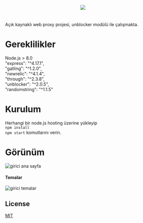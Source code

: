 
<p align="center">
  <img src="https://cdn.glitch.com/c0a764c7-9345-4319-be50-d1b2f95f17ec/Untitled-2.png?v=1583258151342" />
</p>

# 
Açık kaynaklı web proxy projesi, unblocker modülü ile çalışmakta.

# Gereklilikler 
Node.js > 8.0<br>
 "express": "^4.17.1",<br>
    "gatling": "^1.2.0",<br>
    "newrelic": "^4.1.4",<br>
    "through": "^2.3.8",<br>
    "unblocker": "^2.0.5",<br>
    "randomstring": "^1.1.5"<br>

# Kurulum
Herhangi bir node.js hosting üzerine yükleyip
<br>```npm install```<br>
```npm start```
komutlarını verin.

# Görünüm
![girici ana sayfa](https://i.ibb.co/C6g8gTM/Ekran-Resmi-2020-10-22-03-30-15.png)
#### Temalar
![girici temalar](https://i.ibb.co/dBPBLGP/Ekran-Resmi-2020-10-22-03-30-28.png)

## License
[MIT](https://choosealicense.com/licenses/mit/)
